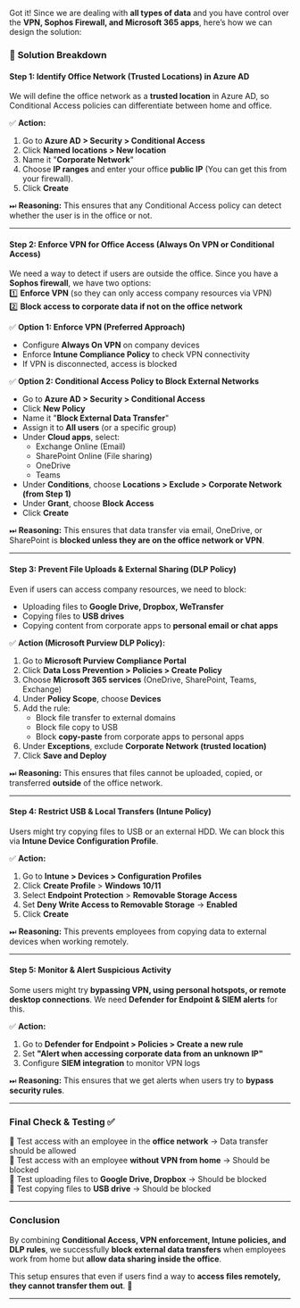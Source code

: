 Got it! Since we are dealing with **all types of data** and you have control over the **VPN, Sophos Firewall, and Microsoft 365 apps**, here’s how we can design the solution:  

### 🔑 **Solution Breakdown**  

#### **Step 1: Identify Office Network (Trusted Locations) in Azure AD**  
We will define the office network as a **trusted location** in Azure AD, so Conditional Access policies can differentiate between home and office.  

✅ **Action:**  
1. Go to **Azure AD > Security > Conditional Access**  
2. Click **Named locations > New location**  
3. Name it "**Corporate Network**"  
4. Choose **IP ranges** and enter your office **public IP** (You can get this from your firewall).  
5. Click **Create**  

⏭ **Reasoning:** This ensures that any Conditional Access policy can detect whether the user is in the office or not.  

---

#### **Step 2: Enforce VPN for Office Access (Always On VPN or Conditional Access)**  
We need a way to detect if users are outside the office. Since you have a **Sophos firewall**, we have two options:  
1️⃣ **Enforce VPN** (so they can only access company resources via VPN)  
2️⃣ **Block access to corporate data if not on the office network**  

✅ **Option 1: Enforce VPN (Preferred Approach)**  
- Configure **Always On VPN** on company devices  
- Enforce **Intune Compliance Policy** to check VPN connectivity  
- If VPN is disconnected, access is blocked  

✅ **Option 2: Conditional Access Policy to Block External Networks**  
- Go to **Azure AD > Security > Conditional Access**  
- Click **New Policy**  
- Name it "**Block External Data Transfer**"  
- Assign it to **All users** (or a specific group)  
- Under **Cloud apps**, select:  
  - Exchange Online (Email)  
  - SharePoint Online (File sharing)  
  - OneDrive  
  - Teams  
- Under **Conditions**, choose **Locations > Exclude > Corporate Network (from Step 1)**  
- Under **Grant**, choose **Block Access**  
- Click **Create**  

⏭ **Reasoning:** This ensures that data transfer via email, OneDrive, or SharePoint is **blocked unless they are on the office network or VPN**.  

---

#### **Step 3: Prevent File Uploads & External Sharing (DLP Policy)**  
Even if users can access company resources, we need to block:  
- Uploading files to **Google Drive, Dropbox, WeTransfer**  
- Copying files to **USB drives**  
- Copying content from corporate apps to **personal email or chat apps**  

✅ **Action (Microsoft Purview DLP Policy):**  
1. Go to **Microsoft Purview Compliance Portal**  
2. Click **Data Loss Prevention > Policies > Create Policy**  
3. Choose **Microsoft 365 services** (OneDrive, SharePoint, Teams, Exchange)  
4. Under **Policy Scope**, choose **Devices**  
5. Add the rule:  
   - Block file transfer to external domains  
   - Block file copy to USB  
   - Block **copy-paste** from corporate apps to personal apps  
6. Under **Exceptions**, exclude **Corporate Network (trusted location)**  
7. Click **Save and Deploy**  

⏭ **Reasoning:** This ensures that files cannot be uploaded, copied, or transferred **outside** of the office network.  

---

#### **Step 4: Restrict USB & Local Transfers (Intune Policy)**  
Users might try copying files to USB or an external HDD. We can block this via **Intune Device Configuration Profile**.  

✅ **Action:**  
1. Go to **Intune > Devices > Configuration Profiles**  
2. Click **Create Profile** > **Windows 10/11**  
3. Select **Endpoint Protection** > **Removable Storage Access**  
4. Set **Deny Write Access to Removable Storage** → **Enabled**  
5. Click **Create**  

⏭ **Reasoning:** This prevents employees from copying data to external devices when working remotely.  

---

#### **Step 5: Monitor & Alert Suspicious Activity**  
Some users might try **bypassing VPN, using personal hotspots, or remote desktop connections**. We need **Defender for Endpoint & SIEM alerts** for this.  

✅ **Action:**  
1. Go to **Defender for Endpoint > Policies > Create a new rule**  
2. Set **"Alert when accessing corporate data from an unknown IP"**  
3. Configure **SIEM integration** to monitor VPN logs  

⏭ **Reasoning:** This ensures that we get alerts when users try to **bypass security rules**.  

---

### **Final Check & Testing** ✅  
🔘 Test access with an employee in the **office network** → Data transfer should be allowed  
🔘 Test access with an employee **without VPN from home** → Should be blocked  
🔘 Test uploading files to **Google Drive, Dropbox** → Should be blocked  
🔘 Test copying files to **USB drive** → Should be blocked  

---

### **Conclusion**  
By combining **Conditional Access, VPN enforcement, Intune policies, and DLP rules**, we successfully **block external data transfers** when employees work from home but **allow data sharing inside the office**.  

This setup ensures that even if users find a way to **access files remotely, they cannot transfer them out**. 🎯  

---
